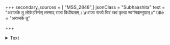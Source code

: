 +++
secondary_sources = [ "MSS_2848",]
jsonClass = "Subhaashita"
text = "अराजके तु लोकेऽस्मिंस् तस्माद् राजा विधीयताम्।  \nराजा राज्ये चिरं रक्षां कृत्वा स्वर्गमवाप्नुयात्॥"
title = "अराजके तु"

+++

<details><summary>Text</summary>

अराजके तु लोकेऽस्मिंस् तस्माद् राजा विधीयताम्।  
राजा राज्ये चिरं रक्षां कृत्वा स्वर्गमवाप्नुयात्॥
</details>
